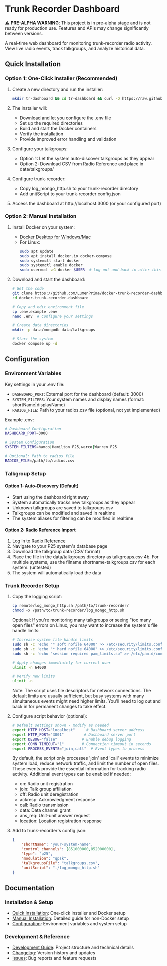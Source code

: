 # Trunk Recorder Dashboard

⚠️ **PRE-ALPHA WARNING**: This project is in pre-alpha stage and is not ready for production use. Features and APIs may change significantly between versions.

A real-time web dashboard for monitoring trunk-recorder radio activity. View live radio events, track talkgroups, and analyze historical data.

## Quick Installation

### Option 1: One-Click Installer (Recommended)
1. Create a new directory and run the installer:
   ```bash
   mkdir tr-dashboard && cd tr-dashboard && curl -O https://raw.githubusercontent.com/LumenPrima/docker-trunk-recorder-dashboard/main/scripts/install.sh && chmod +x install.sh && ./install.sh
   ```
2. The installer will:
   - Download and let you configure the .env file
   - Set up the required directories
   - Build and start the Docker containers
   - Verify the installation
   - Provide improved error handling and validation

3. Configure your talkgroups:
   - Option 1: Let the system auto-discover talkgroups as they appear
   - Option 2: Download CSV from Radio Reference and place in data/talkgroups/

4. Configure trunk-recorder:
   - Copy log_mongo_http.sh to your trunk-recorder directory
   - Add unitScript to your trunk-recorder config.json

5. Access the dashboard at http://localhost:3000 (or your configured port)

### Option 2: Manual Installation
1. Install Docker on your system:
   - [Docker Desktop for Windows/Mac](https://www.docker.com/products/docker-desktop/)
   - For Linux:
     ```bash
     sudo apt update
     sudo apt install docker.io docker-compose
     sudo systemctl start docker
     sudo systemctl enable docker
     sudo usermod -aG docker $USER  # Log out and back in after this
     ```

2. Download and start the dashboard:
   ```bash
   # Get the code
   git clone https://github.com/LumenPrima/docker-trunk-recorder-dashboard.git
   cd docker-trunk-recorder-dashboard

   # Copy and edit environment file
   cp .env.example .env
   nano .env  # Configure your settings

   # Create data directories
   mkdir -p data/mongodb data/talkgroups

   # Start the system
   docker compose up -d
   
## Configuration

### Environment Variables
Key settings in your .env file:

- `DASHBOARD_PORT`: External port for the dashboard (default: 3000)
- `SYSTEM_FILTERS`: Your system names and display names (format: shortName|displayName)
- `RADIOS_FILE`: Path to your radios.csv file (optional, not yet implemented) 

Example .env:
```bash
# Dashboard Configuration
DASHBOARD_PORT=3000

# System Configuration
SYSTEM_FILTERS=hamco|Hamilton P25,warco|Warren P25

# Optional: Path to radios file
RADIOS_FILE=/path/to/radios.csv
```

### Talkgroup Setup

#### Option 1: Auto-Discovery (Default)
- Start using the dashboard right away
- System automatically tracks new talkgroups as they appear
- Unknown talkgroups are saved to talkgroups.csv
- Talkgroups can be modified and saved in realtime
- The system aliases for filtering can be modified in realtime

#### Option 2: Radio Reference Import
1. Log in to [Radio Reference](https://www.radioreference.com)
2. Navigate to your P25 system's database page
3. Download the talkgroup data (CSV format)
4. Place the file in the data/talkgroups directory as talkgroups.csv
4b. For multiple systems, use the filname shortname-talkgroups.csv for each system. (untested)
5. The system will automatically load the data

### Trunk Recorder Setup

1. Copy the logging script:
   ```bash
   cp remote/log_mongo_http.sh /path/to/trunk-recorder/
   chmod +x /path/to/trunk-recorder/log_mongo_http.sh
   ```

   Optional: If you're monitoring many talkgroups or seeing "too many open files" errors on Linux, you may want to increase the system's file handle limits:
   ```bash
   # Increase system file handle limits
   sudo sh -c 'echo "* soft nofile 64000" >> /etc/security/limits.conf'
   sudo sh -c 'echo "* hard nofile 64000" >> /etc/security/limits.conf'
   sudo sh -c 'echo "session required pam_limits.so" >> /etc/pam.d/common-session'
   
   # Apply changes immediately for current user
   ulimit -n 64000
   
   # Verify new limits
   ulimit -n
   ```
   
   Note: The script uses file descriptors for network connections. The default limits are usually sufficient, but busy systems with many simultaneous events might need higher limits. You'll need to log out and back in for permanent changes to take effect.

2. Configure script behavior (optional):
   ```bash
   # Default settings shown - modify as needed
   export HTTP_HOST="localhost"     # Dashboard server address
   export HTTP_PORT="3001"         # Dashboard server port
   export DEBUG="false"           # Enable debug logging
   export CONN_TIMEOUT="1"        # Connection timeout in seconds
   export PROCESS_EVENTS="join,call"  # Event types to process
   ```

   By default, the script only processes 'join' and 'call' events to minimize system load, reduce network traffic, and limit the number of open files. These events provide the essential information for tracking radio activity. Additional event types can be enabled if needed:
   - on: Radio unit registration
   - join: Talk group affiliation
   - off: Radio unit deregistration
   - ackresp: Acknowledgment response
   - call: Radio transmission
   - data: Data channel grant
   - ans_req: Unit-unit answer request
   - location: Location registration response

3. Add to trunk-recorder's config.json:
   ```json
   {
       "shortName": "your-system-name",
       "control_channels": [851000000,852000000],
       "type": "p25",
       "modulation": "qpsk",
       "talkgroupsFile": "talkgroups.csv",
       "unitScript": "./log_mongo_http.sh"
   }
   ```

## Documentation

### Installation & Setup
- [Quick Installation](README.md#quick-installation): One-click installer and Docker setup
- [Manual Installation](docs/installation.md): Detailed guide for non-Docker setup
- [Configuration](README.md#configuration): Environment variables and system setup

### Development & Reference
- [Development Guide](docs/development.md): Project structure and technical details
- [Changelog](docs/changelog.md): Version history and updates
- [Issues](https://github.com/LumenPrima/docker-trunk-recorder-dashboard/issues): Bug reports and feature requests
